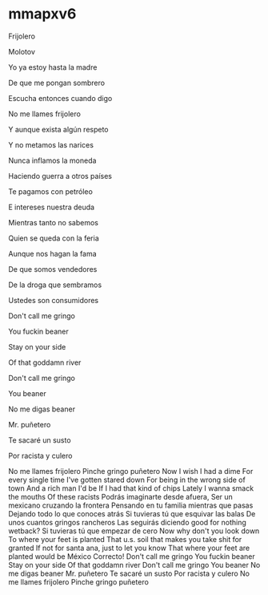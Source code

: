 # mmapxv6
Frijolero

Molotov

Yo ya estoy hasta la madre

De que me pongan sombrero

Escucha entonces cuando digo

No me llames frijolero


Y aunque exista algún respeto

Y no metamos las narices

Nunca inflamos la moneda

Haciendo guerra a otros países


Te pagamos con petróleo

E intereses nuestra deuda

Mientras tanto no sabemos

Quien se queda con la feria


Aunque nos hagan la fama

De que somos vendedores

De la droga que sembramos

Ustedes son consumidores


Don't call me gringo

You fuckin beaner

Stay on your side

Of that goddamn river

Don't call me gringo

You beaner

No me digas beaner

Mr. puñetero

Te sacaré un susto

Por racista y culero


No me llames frijolero
Pinche gringo puñetero
Now I wish I had a dime
For every single time
I've gotten stared down
For being in the wrong side of town
And a rich man I'd be
If I had that kind of chips
Lately I wanna smack the mouths
Of these racists
Podrás imaginarte desde afuera,
Ser un mexicano cruzando la frontera
Pensando en tu familia mientras que pasas
Dejando todo lo que conoces atrás
Si tuvieras tú que esquivar las balas
De unos cuantos gringos rancheros
Las seguirás diciendo good for nothing wetback?
Si tuvieras tú que empezar de cero
Now why don't you look down
To where your feet is planted
That u.s. soil that makes you take shit for granted
If not for santa ana, just to let you know
That where your feet are planted would be México
Correcto!
Don't call me gringo
You fuckin beaner
Stay on your side
Of that goddamn river
Don't call me gringo
You beaner
No me digas beaner
Mr. puñetero
Te sacaré un susto
Por racista y culero
No me llames frijolero
Pinche gringo puñetero
